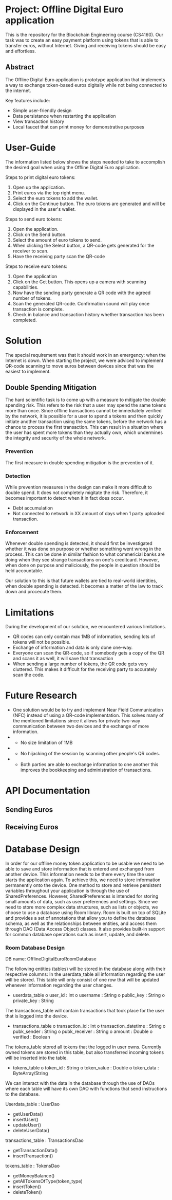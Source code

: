 # Project: Offline Digital Euro application

This is the repository for the Blockchain Engineering course (CS4160). Our task was to create an easy payment platform using tokens that is able to transfer euros, without Internet. Giving and receiving tokens should be easy and effortless. 

## Abstract
The Offline Digital Euro application is prototype application that implements a way to exchange token-based euros digitally while not being connected to the internet. 

Key features include:
- Simple user-friendly design
- Data persistance when restarting the application
- View transaction history
- Local faucet that can print money for demonstrative purposes


 

# User-Guide
The information listed below shows the steps needed to take to accomplish the desired goal when using the Offline Digital Euro application.

Steps to print digital euro tokens:
1. Open up the application.
2. Print euros via the top right menu.
3. Select the euro tokens to add the wallet.
4. Click on the Continue button. The euro tokens are generated and will be displayed in the user's wallet.

Steps to send euro tokens:
1. Open the application.
2. Click on the Send button.
3. Select the amount of euro tokens to send.
4. When clicking the Select button, a QR-code gets generated for the receiver to scan.
5. Have the receiving party scan the QR-code 

Steps to receive euro tokens:
1. Open the application
2. Click on the Get button. This opens up a camera with scanning capabilities.
3. Now have the sending party generate a QR code with the agreed number of tokens.
4. Scan the generated QR-code. Confirmation sound will play once transaction is complete.
5. Check in balance and transaction history whether transaction has been completed.


# Solution
The special requirement was that it should work in an emergency: when the Internet is down. When starting the project, we were adviced to implement QR-code scanning to move euros between devices since that was the easiest to implement. 


## Double Spending Mitigation
The hard scientific task is to come up with a measure to mitigate the double spending risk. This refers to the risk that a user may spend the same tokens more than once. Since offline transactions cannot be immediately verified by the network, it is possible for a user to spend a tokens and then quickly initiate another transaction using the same tokens, before the network has a chance to process the first transaction. This can result in a situation where the user has spent more tokens than they actually own, which undermines the integrity and security of the whole network. 

### Prevention
The first measure in double spending mitigation is the prevention of it.

### Detection
While prevention measures in the design can make it more difficult to double spend. It does not completely migitate the risk. Therefore, it becomes important to detect when it in fact does occur.

- Debt accumulation
- Not connected to network in XX amount of days when 1 party uploaded transaction.

### Enforcement
Whenever double spending is detected, it should first be investigated whether it was done on purpose or whether something went wrong in the process. This can be done in similar fashion to what commericial banks are doing when they see strange transactions on one's creditcard.
However, when done on purpose and maliciously, the people in question should be held accountable. 

Our solution to this is that future wallets are tied to real-world identities, when double spending is detected. It becomes a matter of the law to track down and procecute them.

# Limitations
During the development of our solution, we encountered various limitations.

- QR codes can only contain max 1MB of information, sending lots of tokens will not be possible.
- Exchange of information and data is only done one-way. 
- Everyone can scan the QR-code, so if somebody gets a copy of the QR and scans it as well, it will save that transaction
- When sending a large number of tokens, the QR code gets very cluttered. This makes it difficult for the receiving party to accurately scan the code.


# Future Research 

- One solution would be to try and implement Near Field Communication (NFC) instead of using a QR-code implementation. This solves many of the mentioned limitations since it allows for private two-way communication between two devices and the exchange of more information. 
- - No size limitation of 1MB
- - No hijacking of the session by scanning other people's QR codes.
- - Both parties are able to exchange information to one another this improves the bookkeeping and administration of transactions. 


# API Documentation

## Sending Euros


## Receiving Euros


## 

# Database Design

In order for our offline money token application to be usable we need to be able to save and store information that is entered and exchanged from another device. This information needs to be there every time the user starts the application again. To achieve this, we need to store information permanently onto the device. 
One method to store and retrieve persistent variables throughout your application is through the use of SharedPreferences. However, SharedPreferences is intended for storing small amounts of data, such as user preferences and settings. Since we need to store more complex data structures, such as lists or objects, we choose to use a database using Room library. Room is built on top of SQLite and provides a set of annotations that allow you to define the database schema, as well as the relationships between entities, and access them through DAO (Data Access Object) classes. It also provides built-in support for common database operations such as insert, update, and delete.

### Room Database Design

DB name: OfflineDigitalEuroRoomDatabase

The following entities (tables) will be stored in the database along with their respective columns:
In the userdata_table all information regarding the user will be stored. This table will only consist of one row that will be updated whenever information regarding the user changes.

-	userdata_table
o	user_id : Int
o	username : String
o	public_key : String
o	private_key : String

The transactions_table will contain transactions that took place for the user that is logged into the device. 

-	transactions_table
o	transaction_id : Int
o	transaction_datetime : String
o	pubk_sender : String
o	pubk_receiver : String
o	amount : Double
o	verified : Boolean

The tokens_table stored all tokens that the logged in user owns. Currently owned tokens are stored in this table, but also transferred incoming tokens will be inserted into the table.

-	tokens_table
o	token_id : String
o	token_value : Double
o	token_data : ByteArray/String

We can interact with the data in the database through the use of DAOs where each table will have its own DAO with functions that send instructions to the database.

Userdata_table : UserDao 
-	getUserData()
-	insertUser()
-	updateUser()
-	deleteUserData()

transactions_table : TransactionsDao
-	getTransactionData()
-	insertTransaction()

tokens_table : TokensDao
-	getMoneyBalance()
-	getAllTokensOfType(token_type)
-	insertToken()
-	deleteToken()
